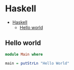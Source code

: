 # Haskell

<!--ts-->
* [Haskell](hasekll.md#haskell)
   * [Hello world](hasekll.md#hello-world)

<!-- Added by: runner, at: Thu Aug  5 09:19:48 UTC 2021 -->

<!--te-->

## Hello world
```haskell
module Main where

main = putStrLn "Hello World"
```
